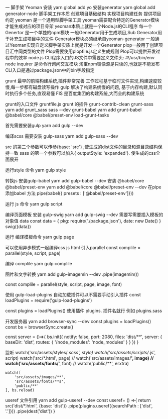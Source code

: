 一 脚手架
Yeoman
安装 yarn global add yo
安装generator 
yarn global add generator-node
脚手架工作本质
创建项目基础结构
实现项目构建任务
提供项目约定
yeoman 是一个通用型脚手架工具 yeoman需要配合特定的Generator模块才能生成对应的项目骨架
yeoman本质上就是一个Node.js的CLI程序
每一个Genertor 是一个单独的npm模块   一般Generator用于生成项目,Sub Generator用于补充生成项目中的文件 Generator模块必须继承自yeoman-generator   一般通过Yeoman实现自定义脚手架实质上就是开发一个Generator
plop一般用于创建项目汇中同类型的文件 Plop需要使用plopfile.js定义生成规则  Plop可以提供开发过程中的效率
node.js CLI程序入口的JS文件中需要定义文件头: #!/usr/bin/env node
inquirer 是命令行询问交互模块 淘宝npm镜像源是只读的,也就是不能发布  CLI入口是通过package.json中的bin字段指定

grunt
最早的前端构建系统,插件非常完善 工作过程基于临时文件实现,构建速度较慢,每一步都有磁盘读写操作
gulp
解决了构建系统慢的问题, 基于内存构建,默认同时执行多个任务,直观易懂
FIS
是百度集团的构建系统,大而全的构建系统

grunt的入口文件 gruntfile.js
grunt 的插件
grunt-contrib-clean
grunt-sass   yarn add grunt_sass sass --dev
grunt-babel yarn add grunt-babel @babel/core @babel/preset-env
load-grunt-tasks


首先需要安装gulp
yarn add gulp --dev

编译scss 需要安装 gulp-sass
yarn add gulp-sass --dev

src 的第二个参数可以传参{base: 'src'} ,使生成的dist文件的目录和源目录结构保持一致
sass 的第一个参数可以加入{ outputStyle: 'expanded'}. 使生成的css全面展开

运行style 命令
yarn gulp style

转换js
安装gulp-babel 
yarn add gulp-babel --dev
安装 @babel/core @babel/preset-env
yarn add @babel/core @babel/preset-env --dev
在pipe 添加babel 方法 pipe(babel({ presets : ['@babel/preset-env']}))

运行 js 命令
yarn gulp script 

编译页面模板
安装 gulp-swig
yarn add gulp-swig --dev
需要写需要插入模板的对象值 data 
const data = {
    pkg: require('./package.json'),
    date: new Date()
}
swig({data})

运行 编译模板命令
yarn gulp page 

可以使用异步模式一起编译css js html
引入parallel
const complile = parallel(style, script, page)

编译 complile 
yarn gulp complile

图片和文字转换
yarn add gulp-imagemin --dev
.pipe(imagemin())

const complile = parallel(style, script, page, image, font)

使用 gulp-load-plugins 自动加载插件可以不需要手动引入插件
const loadPlugins = require('gulp-load-plugins')

const plugins = loadPlugins()
使用插件 plugins. 插件名就行 例如 plugins.sass


开发服务器
yarn add browser-sync --dev
const plugins = loadPlugins()
const bs = browserSync.create()

const server = ()=>{
    bs.init({
        notify: false,
        port: 2080,
        files: 'dist/**',
        server: {
            baseDir: 'dist',
            routes: {
                '/node_modules': 'node_modules'
            }
        }
    })
}

监听
    watch('src/assets/styles/*.scss', style)
    watch('src/assets/scripts/*.js', script)
    watch('src/*.html', page)
    // watch('src/assets/images/**', image)
    // watch('src/assets/fonts/**', font)
    // watch('public/**', erxtra)

    watch([
        'src/assets/images/**',
        'src/assets/fonts/**s',
        'public/**'
    ], bs.reload)

useref 文件引用
    yarn add gulp-useref --dev
    const useref= () =>{
    return src('dist/*.html', {base: 'dist'})
        .pipe(plugins.useref({searchPath : ['dist', '.']}))
        .pipe(dest('dist'))
}
